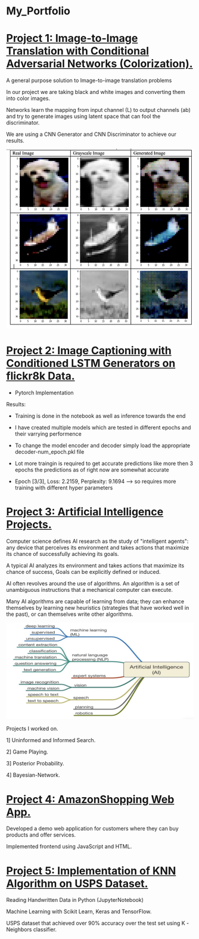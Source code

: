 # My_Portfolio

# [Project 1: Image-to-Image Translation with Conditional Adversarial Networks (Colorization).](https://github.com/ramrams18/Image-to-Image-Translation-with-Conditional-Adversarial-Networks-Colorization)

A general purpose solution to Image-to-image translation problems

In our project we are taking black and white images and converting them into color images.

Networks learn the mapping from input channel (L) to output channels (ab) and try to           generate images using latent space that can fool the discriminator.

We are using a CNN Generator and CNN Discriminator to achieve our results.

![](/images/proj1.png)

# [Project 2: Image Captioning with Conditioned LSTM Generators on flickr8k Data.](https://github.com/ramrams18/Image-Captioning-with-Conditioned-LSTM-Generators)

* Pytorch Implementation

Results:

* Training is done in the notebook as well as inference towards the end

* I have created multiple models which are tested in different epochs and their varrying performence

* To change the model encoder and decoder simply load the appropriate decoder-num_epoch.pkl file

* Lot more traingin is required to get accurate predictions like more then 3 epochs 
  the predictions as of right now are somewhat accurate

* Epoch [3/3], Loss: 2.2159, Perplexity: 9.1694 --> so requires more training with different hyper parameters

# [Project 3: Artificial Intelligence Projects.](https://github.com/ramrams18/Artificial-Intelligence)

Computer science defines AI research as the study of "intelligent agents": any device that perceives its environment and takes actions that maximize its chance of successfully achieving its goals.

A typical AI analyzes its environment and takes actions that maximize its chance of success, Goals can be explicitly defined or induced.

AI often revolves around the use of algorithms. An algorithm is a set of unambiguous instructions that a mechanical computer can execute.

Many AI algorithms are capable of learning from data; they can enhance themselves by learning new heuristics (strategies that have worked well in the past), or can themselves write other algorithms.

![](/images/proj2.png)

Projects I worked on.

1] Uninformed and Informed Search.

2] Game Playing.

3] Posterior Probability.

4] Bayesian-Network.

# [Project 4: AmazonShopping Web App.](https://github.com/ramrams18/AmazonShopping-Web-App)

Developed a demo web application for customers where they can buy products and offer services.

Implemented frontend using JavaScript and HTML. 

# [Project 5: Implementation of KNN Algorithm on USPS Dataset.](https://github.com/ramrams18/Handwritten-digits-USPS-dataset)

Reading Handwritten Data in Python (JupyterNotebook)

Machine Learning with Scikit Learn, Keras and TensorFlow.

USPS dataset that achieved over 90% accuracy over the test set using K -Neighbors classifier.
